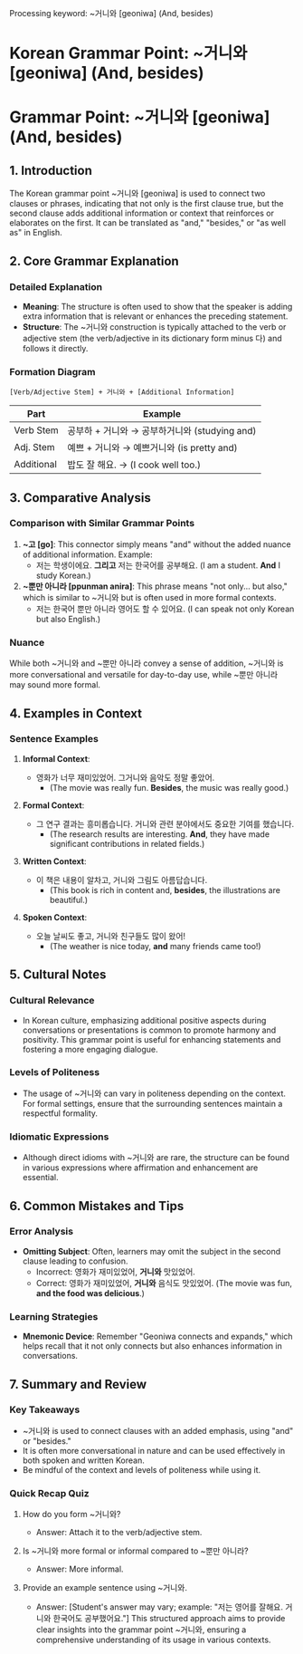 Processing keyword: ~거니와 [geoniwa] (And, besides)
# Korean Grammar Point: ~거니와 [geoniwa] (And, besides)
# Grammar Point: ~거니와 [geoniwa] (And, besides)
## 1. Introduction
The Korean grammar point ~거니와 [geoniwa] is used to connect two clauses or phrases, indicating that not only is the first clause true, but the second clause adds additional information or context that reinforces or elaborates on the first. It can be translated as "and," "besides," or "as well as" in English.
## 2. Core Grammar Explanation
### Detailed Explanation
- **Meaning**: The structure is often used to show that the speaker is adding extra information that is relevant or enhances the preceding statement.
- **Structure**: The ~거니와 construction is typically attached to the verb or adjective stem (the verb/adjective in its dictionary form minus 다) and follows it directly.
  
### Formation Diagram
```
[Verb/Adjective Stem] + 거니와 + [Additional Information]
```
  
| Part       | Example                                        |
|------------|------------------------------------------------|
| Verb Stem  | 공부하 + 거니와 → 공부하거니와 (studying and)     |
| Adj. Stem  | 예쁘 + 거니와 → 예쁘거니와 (is pretty and)         |
| Additional | 밥도 잘 해요. → (I cook well too.)              |
## 3. Comparative Analysis
### Comparison with Similar Grammar Points
1. **~고 [go]**: This connector simply means "and" without the added nuance of additional information. Example: 
   - 저는 학생이에요. **그리고** 저는 한국어를 공부해요. (I am a student. **And** I study Korean.)
2. **~뿐만 아니라 [ppunman anira]**: This phrase means "not only... but also," which is similar to ~거니와 but is often used in more formal contexts.
   - 저는 한국어 뿐만 아니라 영어도 할 수 있어요. (I can speak not only Korean but also English.)
### Nuance
While both ~거니와 and ~뿐만 아니라 convey a sense of addition, ~거니와 is more conversational and versatile for day-to-day use, while ~뿐만 아니라 may sound more formal.
## 4. Examples in Context
### Sentence Examples
1. **Informal Context**:
   - 영화가 너무 재미있었어. 그거니와 음악도 정말 좋았어.
     - (The movie was really fun. **Besides**, the music was really good.)
  
2. **Formal Context**:
   - 그 연구 결과는 흥미롭습니다. 거니와 관련 분야에서도 중요한 기여를 했습니다.
     - (The research results are interesting. **And**, they have made significant contributions in related fields.)
3. **Written Context**:
   - 이 책은 내용이 알차고, 거니와 그림도 아름답습니다.
     - (This book is rich in content and, **besides**, the illustrations are beautiful.)
4. **Spoken Context**:
   - 오늘 날씨도 좋고, 거니와 친구들도 많이 왔어!
     - (The weather is nice today, **and** many friends came too!)
## 5. Cultural Notes
### Cultural Relevance
- In Korean culture, emphasizing additional positive aspects during conversations or presentations is common to promote harmony and positivity. This grammar point is useful for enhancing statements and fostering a more engaging dialogue.
### Levels of Politeness
- The usage of ~거니와 can vary in politeness depending on the context. For formal settings, ensure that the surrounding sentences maintain a respectful formality.
### Idiomatic Expressions
- Although direct idioms with ~거니와 are rare, the structure can be found in various expressions where affirmation and enhancement are essential.
## 6. Common Mistakes and Tips
### Error Analysis
- **Omitting Subject**: Often, learners may omit the subject in the second clause leading to confusion.
  - Incorrect: 영화가 재미있었어, **거니와** 맛있었어.
  - Correct: 영화가 재미있었어, **거니와** 음식도 맛있었어. (The movie was fun, **and the food was delicious**.)
### Learning Strategies
- **Mnemonic Device**: Remember "Geoniwa connects and expands," which helps recall that it not only connects but also enhances information in conversations.
  
## 7. Summary and Review
### Key Takeaways
- ~거니와 is used to connect clauses with an added emphasis, using "and" or "besides."
- It is often more conversational in nature and can be used effectively in both spoken and written Korean.
- Be mindful of the context and levels of politeness while using it.
### Quick Recap Quiz
1. How do you form ~거니와?  
   - Answer: Attach it to the verb/adjective stem.
   
2. Is ~거니와 more formal or informal compared to ~뿐만 아니라?  
   - Answer: More informal.
3. Provide an example sentence using ~거니와.  
   - Answer: [Student's answer may vary; example: "저는 영어를 잘해요. 거니와 한국어도 공부했어요."]
This structured approach aims to provide clear insights into the grammar point ~거니와, ensuring a comprehensive understanding of its usage in various contexts.

